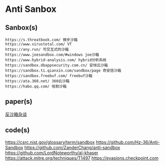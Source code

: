 
# Anti Sanbox

## Sanbox(s)


    https://s.threatbook.com/ 微步沙箱
    https://www.virustotal.com/ VT
    https://any.run/ 可交互式的沙箱
    https://www.joesandbox.com/#windows joe沙箱
    https://www.hybrid-analysis.com/ hybrid分析系统
    https://sandbox.dbappsecurity.com.cn/ 安恒云沙箱
    https://sandbox.ti.qianxin.com/sandbox/page 奇安信沙箱
    https://sandbox.freebuf.com/ freebuf沙箱
    https://ata.360.net/ 360云沙箱
    https://habo.qq.com/ 哈勃沙箱

    
## paper(s)

[反沙箱杂谈](https://xz.aliyun.com/t/14381?time__1311=mqmx9Q0Qex0QD%2F8iiQGkAG88E2cirxiwD&alichlgref=https%3A%2F%2Fxz.aliyun.com%2F)

## code(s)

https://csrc.nist.gov/glossary/term/sandbox
https://github.com/Hz-36/Anti-Sandbox
https://github.com/ZanderChang/anti-sandbox
https://github.com/LordNoteworthy/al-khaser
https://attack.mitre.org/techniques/T1497
https://evasions.checkpoint.com
